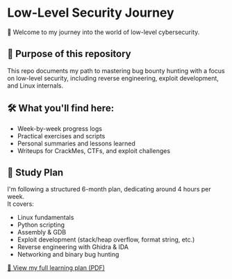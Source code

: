 # Low-Level Security Journey

👋 Welcome to my journey into the world of low-level cybersecurity.

## 🎯 Purpose of this repository
This repo documents my path to mastering bug bounty hunting with a focus on low-level security, including reverse engineering, exploit development, and Linux internals.

## 🛠️ What you'll find here:
- Week-by-week progress logs
- Practical exercises and scripts
- Personal summaries and lessons learned
- Writeups for CrackMes, CTFs, and exploit challenges

## 📅 Study Plan
I'm following a structured 6-month plan, dedicating around 4 hours per week.  
It covers:  
- Linux fundamentals  
- Python scripting  
- Assembly & GDB  
- Exploit development (stack/heap overflow, format string, etc.)  
- Reverse engineering with Ghidra & IDA  
- Networking and binary bug hunting  

[📄 View my full learning plan (PDF)](link-to-pdf-or-plan)
